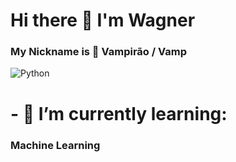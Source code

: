 # Hi there :vulcan_salute: I'm Wagner 

### My Nickname is :vampire: Vampirão / Vamp 


![Python](https://camo.githubusercontent.com/8c1b2eb1fcd35f7d645738e29b3d4ffe4f794d4b/68747470733a2f2f7777772e766563746f726c6f676f2e7a6f6e652f6c6f676f732f707974686f6e2f707974686f6e2d617232312e737667)
# - 🌱  I’m currently learning: 
###    Machine Learning


